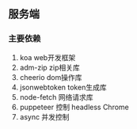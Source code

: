 ## 服务端

### 主要依赖

1. koa web开发框架
2. adm-zip zip相关库
3. cheerio dom操作库
4. jsonwebtoken token生成库
5. node-fetch 网络请求库
6. puppeteer 控制 headless Chrome
7. async 并发控制